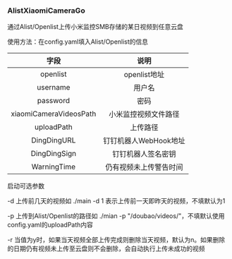 ### AlistXiaomiCameraGo
通过Alist/Openlist上传小米监控SMB存储的某日视频到任意云盘

使用方法：在config.yaml填入Alist/Openlist的信息

|           字段           |       说明       |
|:----------------------:|:--------------:|
|        openlist        |   openlist地址   |
|        username        |      用户名       |
|        password        |       密码       |
| xiaomiCameraVideosPath |   小米监控视频文件路径   |
|       uploadPath       |      上传路径      |
|      DingDingURL       | 钉钉机器人WebHook地址 |
|      DingDingSign      |   钉钉机器人签名密钥    |
|      WarningTime       |  仍有视频未上传警告时间   |

启动可选参数

-d 上传前几天的视频如 ./main -d 1 表示上传前一天即昨天的视频，不填默认为1

-p 上传到Alist/Openlist的路径如 ./mian -p "/doubao/videos/"，不填默认使用config.yaml的uploadPath内容

-r 当值为y时，如果当天视频全部上传完成则删除当天视频，默认为n。如果删除的日期仍有视频未上传至云盘则不会删除，会自动执行上传未成功的视频